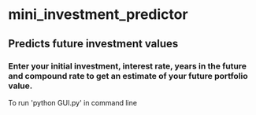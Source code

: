 # mini_investment_predictor
## Predicts future investment values

### Enter your initial investment, interest rate, years in the future and compound rate to get an estimate of your future portfolio value.

To run 'python GUI.py' in command line

